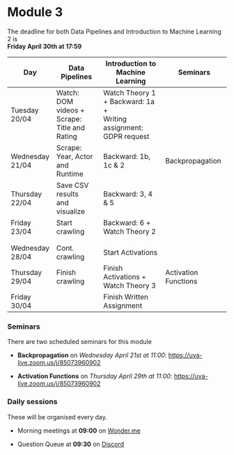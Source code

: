 
# Module 3

The deadline for both Data Pipelines and Introduction to Machine Learning 2 is<br>**Friday April 30th at 17:59**

| Day                | Data Pipelines               | Introduction to<br>Machine Learning | Seminars                    |
| ------------------ | ---------------------------- | ----------------------------------- | --------------------------- |
| Tuesday<br>20/04   | Watch: DOM videos +<br>Scrape: Title and Rating | Watch Theory 1 + Backward: 1a +<br>Writing assignment: GDPR request |    |
| Wednesday<br>21/04 | Scrape: Year, Actor<br>and Runtime | Backward: 1b, 1c & 2             | Backpropagation             |
| Thursday<br>22/04  | Save CSV results<br>and visualize | Backward: 3, 4 & 5                |                             |
| Friday<br>23/04    | Start crawling               | Backward: 6 +<br>Watch Theory 2        |                             |
|                    |                              |                                     |                             |
|                    |                              |                                     |                             |
| Wednesday<br>28/04 | Cont. crawling               | Start Activations                   |                             |
| Thursday<br>29/04  | Finish crawling              | Finish Activations +<br>Watch Theory 3 | Activation Functions        |
| Friday<br>30/04    |                              | Finish Written Assignment           |                             |


### Seminars

There are two scheduled seminars for this module

* **Backpropagation** on *Wednesday April 21st at 11:00*: <https://uva-live.zoom.us/j/85073960902>

* **Activation Functions** on *Thursday April 29th at 11:00*: <https://uva-live.zoom.us/j/85073960902>


### Daily sessions

These will be organised every day.

* Morning meetings at **09:00** on [Wonder.me](https://www.wonder.me/r?id=c6cdcb4d-7901-44dc-9b9f-fe90898c22a5)

* Question Queue at **09:30** on [Discord](https://discord.gg/y9BVSck5z5)

